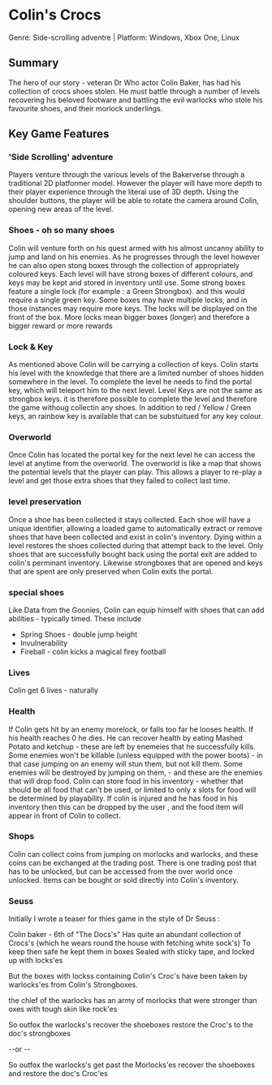 # Colin's Crocs
Genre: Side-scrolling adventre | Platform: Windows, Xbox One, Linux

## Summary
The hero of our story - veteran Dr Who actor Colin Baker, has had his collection of crocs shoes stolen.  He must battle through a number of levels recovering his beloved footware and battling the evil warlocks who stole his favourite shoes, and their morlock underlings.

## Key Game Features
### 'Side Scrolling' adventure
Players venture through the various levels of the Bakerverse through a traditional 2D platformer model. However the player will have more depth to their player experience through the literal use of 3D depth.  Using the shoulder buttons, the player will be able to rotate the camera around Colin, opening new areas of the level.
### Shoes - oh so many shoes
Colin will venture forth on his quest armed with his almost uncanny ability to jump and land on his enemies.  As he progresses through the level however he can also open stong boxes through the collection of appropriately coloured keys.  Each level will have strong boxes of different colours, and keys may be kept and stored in inventory until use.  Some strong boxes feature a single lock (for example : a Green Strongbox).  and this would require a single green key.  Some boxes may have multiple locks, and in those instances may require more keys.  The locks will be displayed on the front of the box.  More locks mean bigger boxes (longer) and therefore a bigger reward or more rewards
### Lock & Key
As mentioned above Colin will be carrying a collection of keys.  Colin starts his level with the knowledge that there are a limited number of shoes hidden somewhere in the level.  To complete the level he needs to find the portal key, which will teleport him to the next level. Level Keys are not the same as strongbox keys.  it is therefore possible to complete the level and therefore the game withoug collectin any shoes.  In addition to red / Yellow / Green keys, an rainbow key is available that can be substuitued for any key colour.
### Overworld
Once Colin has located the portal key for the next level he can access the level at anytime from the overworld.  The overworld is like a map that shows the potential levels that the player can play.  This allows a player to re-play a level and get those extra shoes that they failed to collect last time.
### level preservation
Once a shoe has been collected it stays collected.  Each shoe will have a unique identifier, allowing a loaded game to automatically extract or remove shoes that have been collected and exist in colin's inventory.  Dying within a level restores the shoes collected during that attempt back to the level.  Only shoes that are successfully bought back using the portal exit are added to colin's perminant inventory.  Likewise strongboxes that are opened and keys that are spent are only preserved when Colin exits the portal.
### special shoes
Like Data from the Goonies, Colin can equip himself with shoes that can add abilities - typically timed.  These include

* Spring Shoes - double jump height
* Invulnerability 
* Fireball - colin kicks a magical firey football

### Lives
Colin get 6 lives - naturally

### Health
If Colin gets hit by an enemy morelock, or falls too far he looses health.  If his health reaches 0 he dies.  He can recover health by eating Mashed Potato and ketchup - these are left by enemeies that he successfully kills.  Some enemies won't be killable (unless equipped with the power boots) - in that case jumping on an enemy will stun them, but not kill them.  Some enemies will be destroyed by jumping on them, - and these are the enemies that will drop food.  Colin can store food in his inventory - whether that should be all food that can't be used, or limited to only x slots for food will be determined by playability.  If colin is injured and he has food in his inventory then this can be dropped by the user , and the food item will appear in front of Colin to collect.

### Shops
Colin can collect coins from jumping on morlocks and warlocks, and these coins can be exchanged at the trading post.  There is one trading post that has to be unlocked, but can be accessed from the over world once unlocked.  Items can be bought or sold directly into Colin's inventory.

### Seuss 
Initially I wrote a teaser for thies game in the style of Dr Seuss : 

Colin baker - 6th of "The Docs's"
Has quite an abundant collection of Crocs's
(which he wears round the house with fetching white sock's)
To keep then safe he kept them in boxes
Sealed with sticky tape, and locked up with locks'es

But the boxes with lockss 
containing Colin's Croc's 
have been taken by warlocks'es
from Colin's Strongboxes.

the chief of the warlocks
has an army of morlocks
that were stronger than oxes
with tough skin like rock'es

So outfox the warlocks's
recover the shoeboxes
restore the Croc's
to the doc's strongboxes

 --or --

So outfox the warlocks's
get past the Morlocks'es 
recover the shoeboxes
and restore the doc's Croc'es


